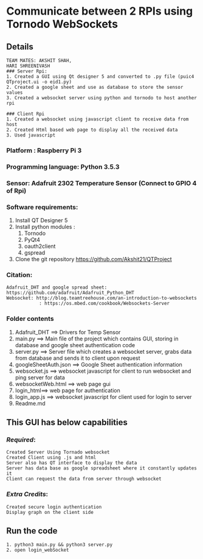 # **Communicate between 2 RPIs using Tornodo WebSockets**



## Details
```
TEAM MATES: AKSHIT SHAH,
HARI SHREENIVASH
### Server Rpi:
1. Created a GUI using Qt designer 5 and converted to .py file (puic4 QTproject.ui -o eid1.py)
2. Created a google sheet and use as database to store the sensor values
3. Created a websocket server using python and tornodo to host another rpi

### Client Rpi
1. Created a websocket using javascript client to receive data from host
2. Created Html based web page to display all the received data
3. Used javascript
```

### Platform : Raspberry Pi 3
### Programming language: Python 3.5.3
### Sensor:  Adafruit 2302 Temperature Sensor (Connect to GPIO 4 of Rpi)
### Software requirements:
1. Install QT Designer 5
2. Install python modules :
	1. Tornodo
	2. PyQt4
	3. oauth2client
	4. gspread
3. Clone the git repository https://github.com/Akshit21/QTProject

### Citation: 
```
Adafruit_DHT and google spread sheet: https://github.com/adafruit/Adafruit_Python_DHT
Websocket: http://blog.teamtreehouse.com/an-introduction-to-websockets
			: https://os.mbed.com/cookbook/Websockets-Server 
```

### Folder contents
1. Adafruit_DHT ==> Drivers for Temp Sensor
2. main.py ==> Main file of the project which contains GUI, storing in database and google sheet authentication code
3. server.py ==> Server file which creates a websocket server, grabs data from database and sends it to client upon request
4. googleSheetAuth.json ==> Google Sheet authentication information
5. websocket.js ==> websocket javascript for client to run websocket and ping server for data
6. websocketWeb.html ==> web page gui
7. login_html==> web page for authentication
8. login_app.js ==> websocket javascript for client used for login to server
9. Readme.md

## This GUI has below capabilities
  ### *Required*:
	Created Server Using Tornado websocket
	Created Client using .js and html
	Server also has QT interface to display the data
	Server has data base as google spreadsheet where it constantly updates it
	Client can request the data from server through websocket
  
  ### *Extra Credits*:
	Created secure login authentication
	Display graph on the client side
	
## Run the code 
```
1. python3 main.py && python3 server.py
2. open login_webSocket
```

